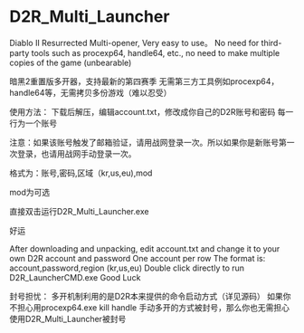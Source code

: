 # D2R_Multi_Launcher
Diablo II Resurrected Multi-opener, Very easy to use。
No need for third-party tools such as procexp64, handle64, etc., no need to make multiple copies of the game (unbearable)

暗黑2重置版多开器，支持最新的第四赛季
无需第三方工具例如procexp64，handle64等，无需拷贝多份游戏（难以忍受）

使用方法：
下载后解压，编辑account.txt，修改成你自己的D2R账号和密码
每一行为一个账号

注意：如果该账号触发了邮箱验证，请用战网登录一次。所以如果你是新账号第一次登录，也请用战网手动登录一次。

格式为：账号,密码,区域（kr,us,eu),mod 

mod为可选

直接双击运行D2R_Multi_Launcher.exe

好运

After downloading and unpacking, edit account.txt and change it to your own D2R account and password
One account per row
The format is: account,password,region (kr,us,eu)
Double click directly to run D2R_LauncherCMD.exe
Good Luck

封号担忧：
多开机制利用的是D2R本来提供的命令启动方式（详见源码）
如果你不担心用procexp64.exe kill handle 手动多开的方式被封号，那么你也无需担心使用D2R_Multi_Launcher被封号
